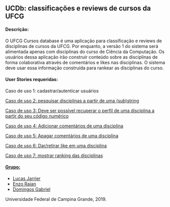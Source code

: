 ## UCDb: classificações e reviews de cursos da UFCG

#### Descrição:
> 
O UFCG Cursos database é uma aplicação para classificação e reviews de disciplinas de cursos da UFCG. Por enquanto, a versão 1 do sistema será alimentada apenas com disciplinas do curso de Ciência da Computação. Os usuários dessa aplicação irão construir conteúdo sobre as disciplinas de forma colaborativa através de comentários e likes nas disciplinas. O sistema deve usar essa informação construída para rankear as disciplinas do curso.

#### User Stories requeridas:
Caso de uso 1: cadastrar/autenticar usuários</a></span></p><p class="c19"><span class="c6"><a class="c13" href="#h.nm9y6rwwey1k">Caso de uso 2: pesquisar disciplinas a partir de uma (sub)string</a></span></p><p class="c19"><span class="c6"><a class="c13" href="#h.vxft1kkwg7au">Caso de uso 3: Deve ser possível recuperar o perfil de uma disciplina a partir do seu código numérico</a></span></p><p class="c19"><span class="c6"><a class="c13" href="#h.6frwmyey67ap">Caso de uso 4: Adicionar comentários de uma disciplina</a></span></p><p class="c19"><span class="c6"><a class="c13" href="#h.pqlrp87mrust">Caso de uso 5: Apagar comentários de uma disciplina</a></span></p><p class="c19"><span class="c6"><a class="c13" href="#h.6glrfd73465a">Caso de uso 6: Dar/retirar like em uma disciplina</a></span></p><p class="c19"><span class="c6"><a class="c13" href="#h.d7ziyr136dk9">Caso de uso 7: mostrar ranking das disciplinas</a></span></p><p class="c26"><span class="c12"><a class="c13" href="#h.8oibzgb1kams">
 

#### Grupo:
* [Lucas Jarrier](https://github.com/lucasjarrier)
* [Enzo Raian](https://github.com/enzoraian)
* [Domingos Gabriel](https://github.com/DomingosGOA)

Universidade Federal de Campina Grande, 2019.
